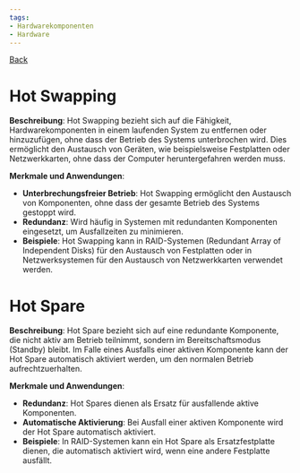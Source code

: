 ```yaml
---
tags:
- Hardwarekomponenten
- Hardware
---
```

[Back](Uebersicht%20der%20Hardwarekomponenten%20Themen.md)
# Hot Swapping
**Beschreibung**: Hot Swapping bezieht sich auf die Fähigkeit, Hardwarekomponenten in einem laufenden System zu entfernen oder hinzuzufügen, ohne dass der Betrieb des Systems unterbrochen wird. Dies ermöglicht den Austausch von Geräten, wie beispielsweise Festplatten oder Netzwerkkarten, ohne dass der Computer heruntergefahren werden muss.

**Merkmale und Anwendungen**:
- **Unterbrechungsfreier Betrieb**: Hot Swapping ermöglicht den Austausch von Komponenten, ohne dass der gesamte Betrieb des Systems gestoppt wird.
- **Redundanz**: Wird häufig in Systemen mit redundanten Komponenten eingesetzt, um Ausfallzeiten zu minimieren.
- **Beispiele**: Hot Swapping kann in RAID-Systemen (Redundant Array of Independent Disks) für den Austausch von Festplatten oder in Netzwerksystemen für den Austausch von Netzwerkkarten verwendet werden.

# Hot Spare
**Beschreibung**: Hot Spare bezieht sich auf eine redundante Komponente, die nicht aktiv am Betrieb teilnimmt, sondern im Bereitschaftsmodus (Standby) bleibt. Im Falle eines Ausfalls einer aktiven Komponente kann der Hot Spare automatisch aktiviert werden, um den normalen Betrieb aufrechtzuerhalten.
    
**Merkmale und Anwendungen**:
- **Redundanz**: Hot Spares dienen als Ersatz für ausfallende aktive Komponenten.
- **Automatische Aktivierung**: Bei Ausfall einer aktiven Komponente wird der Hot Spare automatisch
    aktiviert.
- **Beispiele**: In RAID-Systemen kann ein Hot Spare als Ersatzfestplatte dienen, die automatisch aktiviert
    wird, wenn eine andere Festplatte ausfällt.